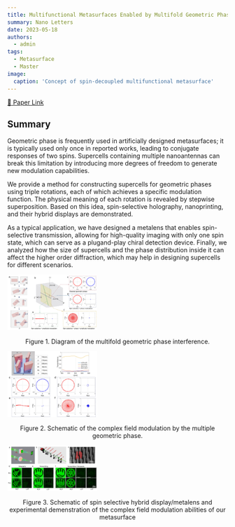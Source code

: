 ```yaml
---
title: Multifunctional Metasurfaces Enabled by Multifold Geometric Phase Interference
summary: Nano Letters
date: 2023-05-18
authors:
  - admin
tags:
  - Metasurface
  - Master
image:
  caption: 'Concept of spin-decoupled multifunctional metasurface'
---
```



 [🔗 Paper Link](https://doi.org/10.1021/acs.nanolett.3c00881)

## Summary

Geometric phase is frequently used in artificially designed metasurfaces; it is typically used only once in reported works, leading to conjugate responses of two spins. Supercells containing multiple nanoantennas can break this limitation by introducing more degrees of freedom to generate new modulation capabilities. 

We provide a method for constructing supercells for geometric phases using triple rotations, each of which achieves a specific modulation function. The physical meaning of each rotation is revealed by stepwise superposition. Based on this idea, spin-selective holography, nanoprinting, and their hybrid displays are demonstrated. 

As a typical application, we have designed a metalens that enables spin-selective transmission, allowing for high-quality imaging with only one spin state, which can serve as a plugand-play chiral detection device. Finally, we analyzed how the size of supercells and the phase distribution inside it can affect the higher order diffraction, which may help in designing supercells for different scenarios.  

<img src=".\fig1.jpg" style="zoom:20%;" />

<center><p>Figure 1. Diagram of the multifold geometric phase interference.</p></center>

<img src=".\fig2.jpg" style="zoom:20%;" />

<center><p>Figure 2. Schematic of the complex field modulation by the multiple geometric phase.</p></center>

<img src=".\fig3.jpg" style="zoom:20%;" />

<center><p>Figure 3. Schematic of spin selective hybrid display/metalens and experimental demenstration of the complex field modulation abilities of our metasurface</p></center>

